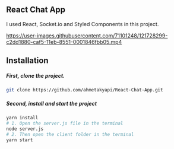 ## React Chat App

I used React, Socket.io and Styled Components in this project.

https://user-images.githubusercontent.com/71101248/121728299-c2dd1880-caf5-11eb-8551-0001846fbb05.mp4

## Installation

##### First, clone the project.

```bash
git clone https://github.com/ahmetakyapi/React-Chat-App.git
```
##### Second, install and start the project
```bash
yarn install
# 1. Open the server.js file in the terminal
node server.js
# 2. Then open the client folder in the terminal
yarn start
```

